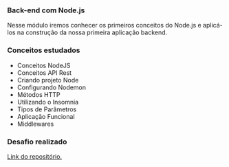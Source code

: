 ### Back-end com Node.js

Nesse módulo iremos conhecer os primeiros conceitos do Node.js e aplicá-los na construção da nossa primeira aplicação backend.

### Conceitos estudados

- Conceitos NodeJS
- Conceitos API Rest
- Criando projeto Node
- Configurando Nodemon
- Métodos HTTP
- Utilizando o Insomnia
- Tipos de Parâmetros
- Aplicação Funcional
- Middlewares

### Desafio realizado

[Link do repositório.](https://github.com/MayconRRibeiro/Conceitos-do-Node.js)
